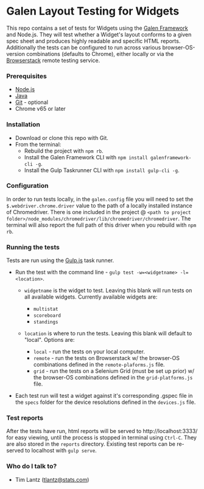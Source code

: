 # Galen Layout Testing for Widgets #

This repo contains a set of tests for Widgets using the [Galen Framework](http://galenframework.com/) and Node.js.  They will test whether a Widget's layout conforms to a given spec sheet and produces highly readable and specific HTML reports.  Additionally the tests can be configured to run across various browser-OS-version combinations (defaults to Chrome), either locally or via the [Browserstack](http://www.browserstack.com) remote testing service.

### Prerequisites ###
* [Node.js](https://nodejs.org/en/)
* [Java](https://www.java.com/en/)
* [Git](https://git-scm.com/) - optional
* Chrome v65 or later

### Installation ###
* Download or clone this repo with Git.
* From the terminal:
    * Rebuild the project with `npm rb`.
    * Install the Galen Framework CLI with `npm install galenframework-cli -g`.
    * Install the Gulp Taskrunner CLI with `npm install gulp-cli -g`.

### Configuration ###
In order to run tests locally, in the `galen.config` file you will need to set the
`$.webdriver.chrome.driver` value to the path of a locally installed instance of Chromedriver.  There is one included in the project @ `<path to project folder>/node_modules/chromedriver/lib/chromedriver/chromedriver`.  The terminal will also report the full path of this driver when you rebuild with `npm rb`.

### Running the tests ###
Tests are run using the [Gulp.js](https://gulpjs.com/) task runner.

* Run the test with the command line - `gulp test -w=<widgetname> -l=<location>`.
    * `widgetname` is the widget to test.  Leaving this blank will run tests on all available widgets.  Currently available widgets are:
        * `multistat`
        * `scoreboard`
        * `standings`

    * `location` is where to run the tests.  Leaving this blank will default to "local". Options are:
        * `local` - run the tests on your local computer.
        * `remote` - run the tests on Browserstack w/ the browser-OS combinations defined in the `remote-plaforms.js` file.
        * `grid` - run the tests on a Selenium Grid (must be set up prior) w/ the browser-OS combinations defined in the `grid-platforms.js` file.

* Each test run will test a widget against it's corresponding .gspec file in the `specs` folder for the device resolutions defined in the `devices.js` file.

### Test reports ###
After the tests have run, html reports will be served to http://localhost:3333/ for easy viewing, until the process is stopped in terminal using `Ctrl-C`. They are also stored in the `reports` directory.  Existing test reports can be re-served to localhost with `gulp serve`.

### Who do I talk to? ###
* Tim Lantz (tlantz@stats.com)

